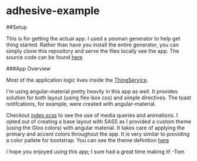# adhesive-example

##Setup 

This is for getting the actual app. I used a yeoman generator to help get thing started. Rather than have you install the entire generator, you can simply clone this repository and serve the files locally see the app. The source code can be found [here](https://github.com/githop/adhesive-app)


###App Overview

Most of the application logic lives inside the [ThingService](https://github.com/githop/adhesive-app/blob/master/src/app/components/thingService/thing.service.js). 

I'm using angular-material pretty heavily in this app as well. It provides solution for both layout (using flex-box css) and simple directives. The toast notifcations, for example, were created with angular-material. 

Checkout [index.scss](https://github.com/githop/adhesive-app/blob/master/src/app/index.scss) to see the use of media queries and animations. I opted out of creating a base layout with SASS as I provided a custom theme (using the Gloo colors) with angular material. It takes care of applying the primary and accent colors throughout the app. It is very similar to providing a color pallete for bootstrap. You can see the theme definition [here](https://github.com/githop/adhesive-app/blob/master/src/app/index.module.js)

I hope you enjoyed using this app; I sure had a great time making it!
-Tom




